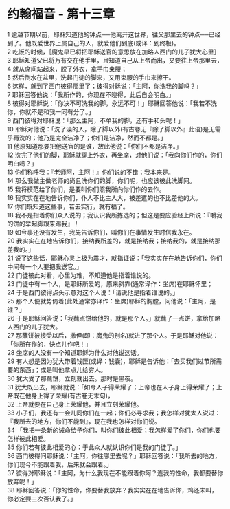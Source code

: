# 约翰福音 - 第十三章
  
 1 逾越节期以前，耶稣知道他的钟点──他离开这世界，往父那里去的钟点──已经到了。他既爱世界上属自己的人，就爱他们到底(或译：到终极)。  
 2 吃饭的时候，［魔鬼早已将把耶稣送官的意思放在加略人西门的儿子犹大心里］  
 3 耶稣知道父已将万有交在他手里，且知道自己从上帝而出，又要往上帝那里去，  
 4 就从席间站起来，脱了外衣，拿手巾束腰；  
 5 然后倒水在盆里，洗起门徒的脚来，又用束腰的手巾来擦干。  
 6 这样，就到了西门彼得那里了；彼得对稣说：「主阿，你洗我的脚吗？」  
 7 耶稣回答他说：「我所作的，你现在不晓得，此后自会明白。」  
 8 彼得对耶稣说：「你决不可洗我的脚，永远不可！」耶稣回答他说：「我若不洗你，你就不是和我一同有分了。」  
 9 西门彼得对耶稣说：「那么主阿，不单我的脚，还有手和头呢！」  
 10 耶稣对他说：「洗了澡的人，除了脚以外(有古卷无『除了脚以外』此语)是无需乎再洗的；他乃是完全洁净了；你们是洁净，然而不都是。」  
 11 他原知道那要把他送官的是谁，故此他说：「你们不都是洁净。」  
 12 洗完了他们的脚，耶稣就穿上外衣，再坐席，对他们说：「我向你们作的，你们明白吗？」  
 13 你们称呼我：『老师阿，主阿！』你们说的不错；我本来是。  
 14 那么我做主做老师的尚且洗你们的脚，你们呢，也应该彼此洗脚阿。  
 15 我将模范给了你们，是要叫你们照我所向你们作的去作。  
 16 我实实在在地告诉你们，仆人不比主人大，被差遣的也不比差他的大。  
 17 你们既知道这些事，若去实行，就有福了。  
 18 我不是指着你们众人说的；我认识我所拣选的；但这是要应验经上所说：『嚼我的饼的举起脚跟来踢我』！  
 19 如今事还没有发生，我先告诉你们，叫你们在事情发生时信我永在。  
 20 我实实在在地告诉你们，接纳我所差的，就是接纳我；接纳我的，就是接纳那差我的。」  
 21 说了这些话，耶稣心灵上极为震才，就指证说：「我实实在在地告诉你们，你们中间有一个人要把我送官。」  
 22 门徒彼此对看，心里为难，不知道他是指着谁说的。  
 23 门徒中有一个人，是耶稣所爱的，原来斜靠(通常译作：坐席)在耶稣怀里；  
 24 于是西门彼得点头示意对这个人说：「请说他是指着谁说的。」  
 25 那个人便就势倚着(此处通常亦译作：坐席)耶稣的胸膛，问他说：「主阿，是谁？」  
 26 于是耶稣回答说：「我蘸点饼给他的，就是那个人。」就蘸了一点饼，拿给加略人西门的儿子犹大。  
 27 那蘸饼被接受以后，撒但(即：魔鬼的别名)就进了那个人。于是耶稣对他说：「你所在作的，快点儿作吧！」  
 28 坐席的人没有一个知道耶稣为什么对他说这话。  
 29 有人想是因为犹大带着钱匣(或译：钱囊)，耶稣是告诉他：「去买我们过节所需要的东西」；或是叫他拿点儿给穷人。  
 30 犹大受了那蘸饼，立刻就出去。那时是黑夜。  
 31 犹大既出去，耶稣就说：「如今人子得荣耀了；上帝也在人子身上得荣耀了；上帝既在他身上得了荣耀(有古卷无末句)，  
 32 上帝就要在自己身上荣耀他，并且立刻荣耀他。  
 33 小子们，我还有一会儿同你们在一起；你们必寻求我；我怎样对犹太人说过：『我所去的地方，你们不能到』，现在我也怎样对你们说。  
 34 「我把一条新的诫命给予你们，叫你们彼此相爱；我怎样爱了你们，你们也要怎样彼此相爱。  
 35 你们若有彼此相爱的心：于此众人就认识你们是我的门徒了。」  
 36 西门彼得问耶稣说：「主阿，你往哪里去呢？」耶稣回答说：「我所去的地方，你们现今不能跟着我，后来就会跟着。」  
 37 彼得对耶稣说：「主阿，为什么我现在不能跟着你阿？连我的性命，我都要替你放弃呢！」  
 38 耶稣回答说：「你的性命，你要替我放弃？我实实在在地告诉你，鸡还未叫，你必定要三次否认我了。」